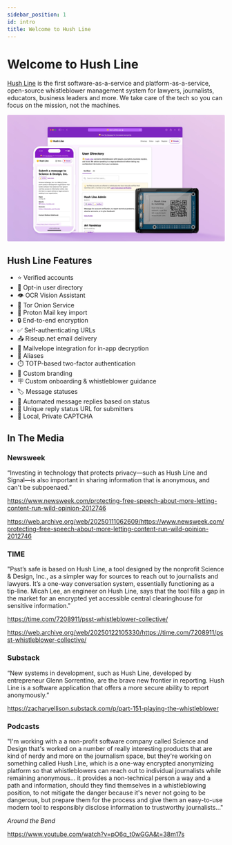 ```yaml
---
sidebar_position: 1
id: intro
title: Welcome to Hush Line
---
```


# Welcome to Hush Line

[Hush Line](https://hushline.app) is the first software-as-a-service and platform-as-a-service, open-source whistleblower management system for lawyers, journalists, educators, business leaders and more. We take care of the tech so you can focus on the mission, not the machines.

![Hush Line Cover](./cover.webp)

## Hush Line Features

- ⭐️ Verified accounts
- 🙋 Opt-in user directory
- 👁️ OCR Vision Assistant
- 🧅 Tor Onion Service
- 🔑 Proton Mail key import
- 🔒 End-to-end encryption
- ✅ Self-authenticating URLs
- 📤 Riseup.net email delivery
- 💌 Mailvelope integration for in-app decryption
- 🥸 Aliases
- ⏱️ TOTP-based two-factor authentication
- 🎨 Custom branding
- 🪧 Custom onboarding & whistleblower guidance
- 🏷️ Message statuses
- 🧠 Automated message replies based on status
- 💬 Unique reply status URL for submitters
- 🤖 Local, Private CAPTCHA

## In The Media

### Newsweek

“Investing in technology that protects privacy—such as Hush Line and Signal—is also important in sharing information that is anonymous, and can't be subpoenaed.”

https://www.newsweek.com/protecting-free-speech-about-more-letting-content-run-wild-opinion-2012746

https://web.archive.org/web/20250111062609/https://www.newsweek.com/protecting-free-speech-about-more-letting-content-run-wild-opinion-2012746

### TIME

"Psst’s safe is based on Hush Line, a tool designed by the nonprofit Science & Design, Inc., as a simpler way for sources to reach out to journalists and lawyers. It’s a one-way conversation system, essentially functioning as a tip-line. Micah Lee, an engineer on Hush Line, says that the tool fills a gap in the market for an encrypted yet accessible central clearinghouse for sensitive information."

https://time.com/7208911/psst-whistleblower-collective/

https://web.archive.org/web/20250122105330/https://time.com/7208911/psst-whistleblower-collective/

### Substack

“New systems in development, such as Hush Line, developed by entrepreneur Glenn Sorrentino, are the brave new frontier in reporting. Hush Line is a software application that offers a more secure ability to report anonymously.”

https://zacharyellison.substack.com/p/part-151-playing-the-whistleblower

### Podcasts

"I'm working with a a non-profit software company called Science and Design that's worked on a number of really interesting products that are kind of nerdy and more on the journalism space, but they're working on something called Hush Line, which is a one-way encrypted anonymizing platform so that whistleblowers can reach out to individual journalists while remaining anonymous... it provides a non-technical person a way and a path and information, should they find themselves in a whistleblowing position, to not mitigate the danger because it's never not going to be dangerous, but prepare them for the process and give them an easy-to-use modern tool to responsibly disclose information to trustworthy journalists..."

_Around the Bend_

https://www.youtube.com/watch?v=pO6q_t0wGGA&t=38m17s
